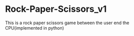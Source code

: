 # Rock-Paper-Scissors_v1
This is a rock paper scissors game between the user end the CPU(implemented in python)
